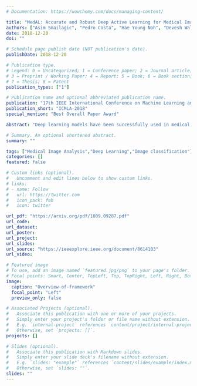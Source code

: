```yaml
---
# Documentation: https://wowchemy.com/docs/managing-content/

title: "MedAL: Accurate and Robust Deep Active Learning for Medical Image Analysis"
authors: ["Asim Smailagic", "Pedro Costa", "Hae Young Noh", "Devesh Walawalkar", "Kartik Khandelwal", "Adrian Galdran", "Mostafa Mirshekari", "Jonathon Fagert", "Susu Xu", "Pei Zhang", "Aurélio Campilho"]
date: 2018-12-20
doi: ""

# Schedule page publish date (NOT publication's date).
publishDate: 2018-12-20

# Publication type.
# Legend: 0 = Uncategorized; 1 = Conference paper; 2 = Journal article;
# 3 = Preprint / Working Paper; 4 = Report; 5 = Book; 6 = Book section;
# 7 = Thesis; 8 = Patent
publication_types: ["1"]

# Publication name and optional abbreviated publication name.
publication: "17th IEEE International Conference on Machine Learning and Applications (ICMLA) 2018"
publication_short: "ICMLA-2018"
special_mention: "Best Overall Paper Award"

abstract: "Deep learning models have been successfully used in medical image analysis problems but they require a large amount of labeled images to obtain good performance. However, such large labeled datasets are costly to acquire. Active learning techniques can be used to minimize the number of required training labels while maximizing the model's performance. In this work, we propose a novel sampling method that queries the unlabeled examples that maximize the average distance to all training set examples in a learned feature space. We then extend our sampling method to define a better initial training set, without the need for a trained model, by using Oriented FAST and Rotated BRIEF (ORB) feature descriptors. We validate MedAL on 3 medical image datasets and show that our method is robust to different dataset properties. MedAL is also efficient, achieving 80% accuracy on the task of Diabetic Retinopathy detection using only 425 labeled images, corresponding to a 32% reduction in the number of required labeled examples compared to the standard uncertainty sampling technique, and a 40% reduction compared to random sampling."

# Summary. An optional shortened abstract.
summary: ""

tags: ["Medical Image Analysis","Deep Learning","Image classification"]
categories: []
featured: false

# Custom links (optional).
#   Uncomment and edit lines below to show custom links.
# links:
# - name: Follow
#   url: https://twitter.com
#   icon_pack: fab
#   icon: twitter

url_pdf: "https://arxiv.org/pdf/1809.09287.pdf"
url_code:
url_dataset:
url_poster:
url_project:
url_slides:
url_source: "https://ieeexplore.ieee.org/document/8614103"
url_video:

# Featured image
# To use, add an image named `featured.jpg/png` to your page's folder. 
# Focal points: Smart, Center, TopLeft, Top, TopRight, Left, Right, BottomLeft, Bottom, BottomRight.
image:
  caption: "Overview-of-framework"
  focal_point: "Left"
  preview_only: false

# Associated Projects (optional).
#   Associate this publication with one or more of your projects.
#   Simply enter your project's folder or file name without extension.
#   E.g. `internal-project` references `content/project/internal-project/index.md`.
#   Otherwise, set `projects: []`.
projects: []

# Slides (optional).
#   Associate this publication with Markdown slides.
#   Simply enter your slide deck's filename without extension.
#   E.g. `slides: "example"` references `content/slides/example/index.md`.
#   Otherwise, set `slides: ""`.
slides: ""
---
```

